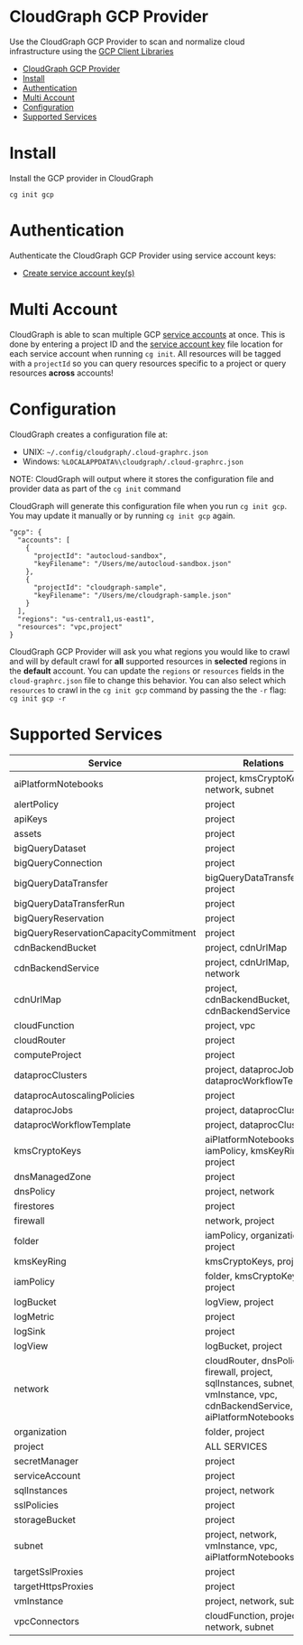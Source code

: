 # CloudGraph GCP Provider

Use the CloudGraph GCP Provider to scan and normalize cloud infrastructure using the [GCP Client Libraries](https://github.com/googleapis/google-cloud-node)

<!-- toc -->

- [CloudGraph GCP Provider](#cloudgraph-gcp-provider)
- [Install](#install)
- [Authentication](#authentication)
- [Multi Account](#multi-account)
- [Configuration](#configuration)
- [Supported Services](#supported-services)
<!-- tocstop -->

# Install

Install the GCP provider in CloudGraph

```
cg init gcp
```

# Authentication

Authenticate the CloudGraph GCP Provider using service account keys:

- [Create service account key(s)](https://cloud.google.com/iam/docs/creating-managing-service-account-keys#iam-service-account-keys-create-gcloud)

# Multi Account

CloudGraph is able to scan multiple GCP [service accounts](https://cloud.google.com/iam/docs/service-accounts) at once. This is done by entering a project ID and the [service account key](https://cloud.google.com/iam/docs/creating-managing-service-account-keys#creating) file location for each service account when running `cg init`. All resources will be tagged with a `projectId` so you can query resources specific to a project or query resources **across** accounts!

# Configuration

CloudGraph creates a configuration file at:

- UNIX: `~/.config/cloudgraph/.cloud-graphrc.json`
- Windows: `%LOCALAPPDATA%\cloudgraph/.cloud-graphrc.json`

NOTE: CloudGraph will output where it stores the configuration file and provider data as part of the `cg init` command

CloudGraph will generate this configuration file when you run `cg init gcp`. You may update it manually or by running `cg init gcp` again.

```
"gcp": {
  "accounts": [
    {
      "projectId": "autocloud-sandbox",
      "keyFilename": "/Users/me/autocloud-sandbox.json"
    },
    {
      "projectId": "cloudgraph-sample",
      "keyFilename": "/Users/me/cloudgraph-sample.json"
    }
  ],
  "regions": "us-central1,us-east1",
  "resources": "vpc,project"
}
```

CloudGraph GCP Provider will ask you what regions you would like to crawl and will by default crawl for **all** supported resources in **selected** regions in the **default** account. You can update the `regions` or `resources` fields in the `cloud-graphrc.json` file to change this behavior. You can also select which `resources` to crawl in the `cg init gcp` command by passing the the `-r` flag: `cg init gcp -r`

# Supported Services

| Service                               | Relations                                                                                                                |
| ------------------------------------- | ------------------------------------------------------------------------------------------------------------------------ |
| aiPlatformNotebooks                   | project, kmsCryptoKeys, network, subnet                                                                                  |
| alertPolicy                           | project                                                                                                                  |
| apiKeys                               | project                                                                                                                  |
| assets                                | project                                                                                                                  |
| bigQueryDataset                       | project                                                                                                                  |
| bigQueryConnection                    | project                                                                                                                  |
| bigQueryDataTransfer                  | bigQueryDataTransferRun, project                                                                                         |
| bigQueryDataTransferRun               | project                                                                                                                  |
| bigQueryReservation                   | project                                                                                                                  |
| bigQueryReservationCapacityCommitment | project                                                                                                                  |
| cdnBackendBucket                      | project, cdnUrlMap                                                                                                       |
| cdnBackendService                     | project, cdnUrlMap, network                                                                                              |
| cdnUrlMap                             | project, cdnBackendBucket, cdnBackendService                                                                             |
| cloudFunction                         | project, vpc                                                                                                             |
| cloudRouter                           | project                                                                                                                  |
| computeProject                        | project                                                                                                                  |
| dataprocClusters                      | project, dataprocJobs, dataprocWorkflowTemplate                                                                          |
| dataprocAutoscalingPolicies           | project                                                                                                                  |
| dataprocJobs                          | project, dataprocClusters                                                                                                |
| dataprocWorkflowTemplate              | project, dataprocClusters                                                                                                |
| kmsCryptoKeys                         | aiPlatformNotebooks, iamPolicy, kmsKeyRing, project                                                                      |
| dnsManagedZone                        | project                                                                                                                  |
| dnsPolicy                             | project, network                                                                                                         |
| firestores                            | project                                                                                                                  |
| firewall                              | network, project                                                                                                         |
| folder                                | iamPolicy, organization, project                                                                                         |
| kmsKeyRing                            | kmsCryptoKeys, project                                                                                                   |
| iamPolicy                             | folder, kmsCryptoKeys, project                                                                                           |
| logBucket                             | logView, project                                                                                                         |
| logMetric                             | project                                                                                                                  |
| logSink                               | project                                                                                                                  |
| logView                               | logBucket, project                                                                                                       |
| network                               | cloudRouter, dnsPolicy, firewall, project, sqlInstances, subnet, vmInstance, vpc, cdnBackendService, aiPlatformNotebooks |
| organization                          | folder, project                                                                                                          |
| project                               | ALL SERVICES                                                                                                             |
| secretManager                         | project                                                                                                                  |
| serviceAccount                        | project                                                                                                                  |
| sqlInstances                          | project, network                                                                                                         |
| sslPolicies                           | project                                                                                                                  |
| storageBucket                         | project                                                                                                                  |
| subnet                                | project, network, vmInstance, vpc, aiPlatformNotebooks                                                                   |
| targetSslProxies                      | project                                                                                                                  |
| targetHttpsProxies                    | project                                                                                                                  |
| vmInstance                            | project, network, subnet                                                                                                 |
| vpcConnectors                         | cloudFunction, project, network, subnet                                                                                  |
